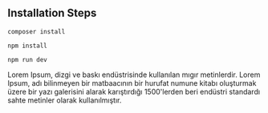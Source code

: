 ## Installation Steps

`composer install`

`npm install`

`npm run dev`


Lorem Ipsum, dizgi ve baskı endüstrisinde kullanılan mıgır metinlerdir. Lorem Ipsum, adı bilinmeyen bir matbaacının bir hurufat numune kitabı oluşturmak üzere bir yazı galerisini alarak karıştırdığı 1500'lerden beri endüstri standardı sahte metinler olarak kullanılmıştır.